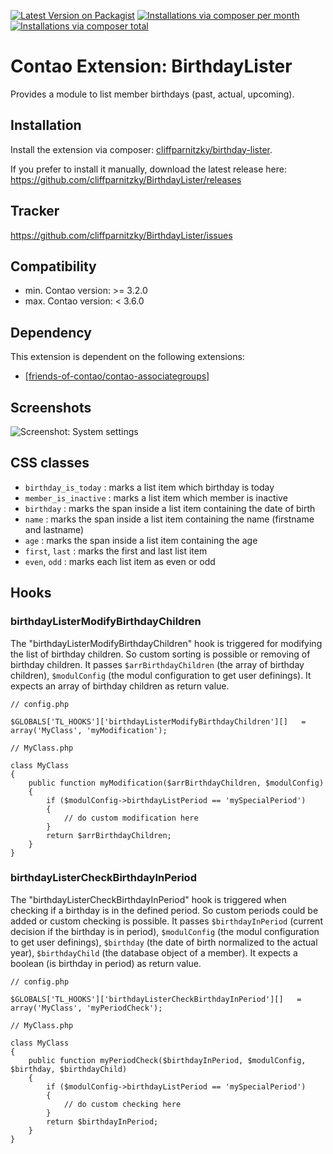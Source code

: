 [![Latest Version on Packagist](http://img.shields.io/packagist/v/cliffparnitzky/birthday-lister.svg?style=flat)](https://packagist.org/packages/cliffparnitzky/birthday-lister)
[![Installations via composer per month](http://img.shields.io/packagist/dm/cliffparnitzky/birthday-lister.svg?style=flat)](https://packagist.org/packages/cliffparnitzky/birthday-lister)
[![Installations via composer total](http://img.shields.io/packagist/dt/cliffparnitzky/birthday-lister.svg?style=flat)](https://packagist.org/packages/cliffparnitzky/birthday-lister)

Contao Extension: BirthdayLister
================================

Provides a module to list member birthdays (past, actual, upcoming).


Installation
------------

Install the extension via composer: [cliffparnitzky/birthday-lister](https://packagist.org/packages/cliffparnitzky/birthday-lister).

If you prefer to install it manually, download the latest release here: https://github.com/cliffparnitzky/BirthdayLister/releases


Tracker
-------

https://github.com/cliffparnitzky/BirthdayLister/issues


Compatibility
-------------

- min. Contao version: >= 3.2.0
- max. Contao version: <  3.6.0


Dependency
----------

This extension is dependent on the following extensions:

- [[friends-of-contao/contao-associategroups]](https://packagist.org/packages/friends-of-contao/contao-associategroups)


Screenshots
-----------

![Screenshot: System settings](https://raw.github.com/cliffparnitzky/BirthdayLister/master/screenshot.jpg)


CSS classes
-----------

- `birthday_is_today` : marks a list item which birthday is today
- `member_is_inactive` : marks a list item which member is inactive
- `birthday` : marks the span inside a list item containing the date of birth
- `name` : marks the span inside a list item containing the name (firstname and lastname)
- `age` : marks the span inside a list item containing the age
- `first`, `last` : marks the first and last list item
- `even`, `odd` : marks each list item as even or odd


Hooks
-----

### birthdayListerModifyBirthdayChildren

The "birthdayListerModifyBirthdayChildren" hook is triggered for modifying the list of birthday children. So custom sorting is possible or removing of birthday children.
It passes `$arrBirthdayChildren` (the array of birthday children), `$modulConfig` (the modul configuration to get user definings).
It expects an array of birthday children as return value.

```
// config.php

$GLOBALS['TL_HOOKS']['birthdayListerModifyBirthdayChildren'][]   = array('MyClass', 'myModification');

// MyClass.php

class MyClass
{
	public function myModification($arrBirthdayChildren, $modulConfig)
	{
		if ($modulConfig->birthdayListPeriod == 'mySpecialPeriod')
		{
			// do custom modification here
		}
		return $arrBirthdayChildren;
	}
}
```

### birthdayListerCheckBirthdayInPeriod

The "birthdayListerCheckBirthdayInPeriod" hook is triggered when checking if a birthday is in the defined period. So custom periods could be added or custom checking is possible.
It passes `$birthdayInPeriod` (current decision if the birthday is in period), `$modulConfig` (the modul configuration to get user definings), `$birthday` (the date of birth normalized to the actual year),
`$birthdayChild` (the database object of a member). It expects a boolean (is birthday in period) as return value.

```
// config.php

$GLOBALS['TL_HOOKS']['birthdayListerCheckBirthdayInPeriod'][]   = array('MyClass', 'myPeriodCheck');

// MyClass.php

class MyClass
{
	public function myPeriodCheck($birthdayInPeriod, $modulConfig, $birthday, $birthdayChild)
	{
		if ($modulConfig->birthdayListPeriod == 'mySpecialPeriod')
		{
			// do custom checking here
		}
		return $birthdayInPeriod;
	}
}
```
